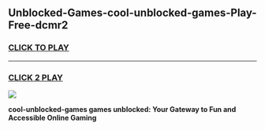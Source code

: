 
## Unblocked-Games-cool-unblocked-games-Play-Free-dcmr2
<h3>
<a href="https://premium76.site?title=cool-unblocked-games&ref=21A">CLICK TO PLAY</a></h3>
<hr>

<h3>
<a href="https://premium76.site?title=cool-unblocked-games&ref=21A">CLICK 2 PLAY</a>
  
</h3>

<a href="https://premium76.site?title=cool-unblocked-games&ref=21A"><img src="https://clearcache.store/games.png"></a>


**cool-unblocked-games games unblocked: Your Gateway to Fun and Accessible Online Gaming**
